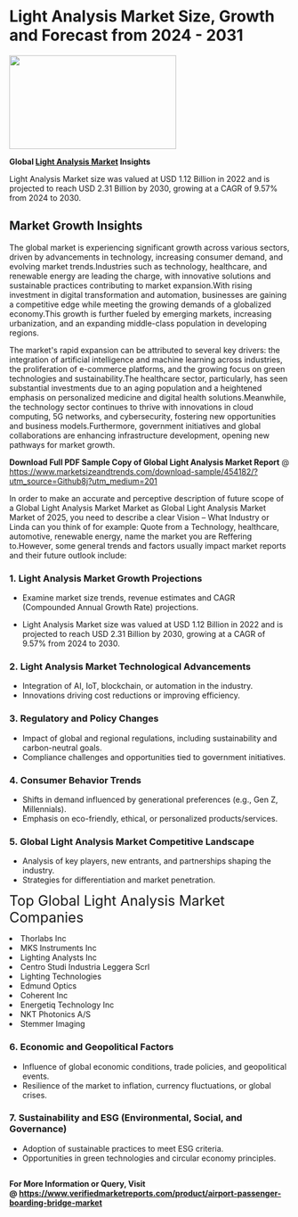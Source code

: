 <H1>Light Analysis Market Size, Growth and Forecast from 2024 - 2031</H1><img class="aligncenter size-medium wp-image-584254" src="https://thirdeyenews.in/wp-content/uploads/2024/09/Global-Market-Research-300x168.jpeg" alt="" width="300" height="168" /><p><strong>Global&nbsp;<a href="https://www.marketsizeandtrends.com/download-sample/454182/?utm_source=Github8j?utm_medium=201">Light Analysis Market</a> Insights</strong></p><p>Light Analysis Market size was valued at USD 1.12 Billion in 2022 and is projected to reach USD 2.31 Billion by 2030, growing at a CAGR of 9.57% from 2024 to 2030.</p><p><h2>Market Growth Insights</h2> <p>The global market is experiencing significant growth across various sectors, driven by advancements in technology, increasing consumer demand, and evolving market trends.Industries such as technology, healthcare, and renewable energy are leading the charge, with innovative solutions and sustainable practices contributing to market expansion.With rising investment in digital transformation and automation, businesses are gaining a competitive edge while meeting the growing demands of a globalized economy.This growth is further fueled by emerging markets, increasing urbanization, and an expanding middle-class population in developing regions.</p> <p>The market's rapid expansion can be attributed to several key drivers: the integration of artificial intelligence and machine learning across industries, the proliferation of e-commerce platforms, and the growing focus on green technologies and sustainability.The healthcare sector, particularly, has seen substantial investments due to an aging population and a heightened emphasis on personalized medicine and digital health solutions.Meanwhile, the technology sector continues to thrive with innovations in cloud computing, 5G networks, and cybersecurity, fostering new opportunities and business models.Furthermore, government initiatives and global collaborations are enhancing infrastructure development, opening new pathways for market growth.</p> <p><span class=""><strong>Download Full PDF Sample Copy of Global Light Analysis Market Report</strong> @ <a href="https://www.marketsizeandtrends.com/download-sample/454182/?utm_source=Github8j?utm_medium=201" target="_blank">https://www.marketsizeandtrends.com/download-sample/454182/?utm_source=Github8j?utm_medium=201</a></span></p><p>In order to make an accurate and perceptive description of future scope of a Global&nbsp;Light Analysis Market Market as Global&nbsp;Light Analysis Market Market of 2025, you need to describe a clear Vision &ndash; What Industry or Linda can you think of for example: Quote from a Technology, healthcare, automotive, renewable energy, name the market you are Reffering to.However, some general trends and factors usually impact market reports and their future outlook include:</p><h3>1.&nbsp;<strong>Light Analysis Market Growth Projections</strong></h3><ul><li>Examine market size trends, revenue estimates and CAGR (Compounded Annual Growth Rate) projections.</li><li><p>Light Analysis Market size was valued at USD 1.12 Billion in 2022 and is projected to reach USD 2.31 Billion by 2030, growing at a CAGR of 9.57% from 2024 to 2030.</p></li></ul><h3>2.&nbsp;<strong>Light Analysis Market Technological Advancements</strong></h3><ul><li>Integration of AI, IoT, blockchain, or automation in the industry.</li><li>Innovations driving cost reductions or improving efficiency.</li></ul><h3>3.&nbsp;<strong>Regulatory and Policy Changes</strong></h3><ul><li>Impact of global and regional regulations, including sustainability and carbon-neutral goals.</li><li>Compliance challenges and opportunities tied to government initiatives.</li></ul><h3>4.&nbsp;<strong>Consumer Behavior Trends</strong></h3><ul><li>Shifts in demand influenced by generational preferences (e.g., Gen Z, Millennials).</li><li>Emphasis on eco-friendly, ethical, or personalized products/services.</li></ul><h3>5.&nbsp;<strong>Global Light Analysis Market Competitive Landscape</strong></h3><ul><li>Analysis of key players, new entrants, and partnerships shaping the industry.</li><li>Strategies for differentiation and market penetration.</li></ul><p data-pm-slice="1 1 []"><span style="color: inherit; font-family: inherit; font-size: 25px;">Top Global Light Analysis Market Companies</span></p><div class="" data-test-id=""><p><li>Thorlabs Inc</li><li> MKS Instruments Inc</li><li> Lighting Analysts Inc</li><li> Centro Studi Industria Leggera Scrl</li><li> Lighting Technologies</li><li> Edmund Optics</li><li> Coherent Inc</li><li> Energetiq Technology Inc</li><li> NKT Photonics A/S</li><li> Stemmer Imaging</li></p></div><h3>6.&nbsp;<strong>Economic and Geopolitical Factors</strong></h3><ul><li>Influence of global economic conditions, trade policies, and geopolitical events.</li><li>Resilience of the market to inflation, currency fluctuations, or global crises.</li></ul><h3>7.&nbsp;<strong>Sustainability and ESG (Environmental, Social, and Governance)</strong></h3><ul><li>Adoption of sustainable practices to meet ESG criteria.</li><li>Opportunities in green technologies and circular economy principles.</li></ul><h2><strong style="font-size: 14px;">For More Information or Query, Visit @&nbsp;</strong><a style="background-color: #ffffff; font-size: 14px;" href="https://www.marketsizeandtrends.com/report/light-analysis-market/" target="_blank">https://www.verifiedmarketreports.com/product/airport-passenger-boarding-bridge-market</a></h2>